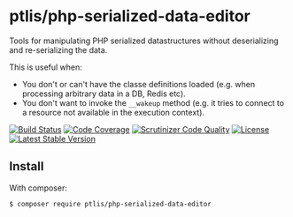 # ptlis/php-serialized-data-editor

Tools for manipulating PHP serialized datastructures without deserializing and re-serializing the data.

This is useful when:
* You don't or can't have the classe definitions loaded (e.g. when processing arbitrary data in a DB, Redis etc).
* You don't want to invoke the `__wakeup` method (e.g. it tries to connect to a resource not available in the execution context).

[![Build Status](https://travis-ci.org/ptlis/php-serialized-data-editor.svg?branch=master)](https://travis-ci.org/ptlis/php-serialized-data-editor) [![Code Coverage](https://scrutinizer-ci.com/g/ptlis/php-serialized-data-editor/badges/coverage.png?b=master)](https://scrutinizer-ci.com/g/ptlis/php-serialized-data-editor/?branch=master) [![Scrutinizer Code Quality](https://scrutinizer-ci.com/g/ptlis/php-serialized-data-editor/badges/quality-score.png?b=master)](https://scrutinizer-ci.com/g/ptlis/php-serialized-data-editor/?branch=master) [![License](https://img.shields.io/badge/license-MIT-brightgreen.svg)](https://github.com/ptlis/php-serialized-data-editor/blob/master/LICENSE) [![Latest Stable Version](https://poser.pugx.org/ptlis/php-serialized-data-editor/v/stable)](https://packagist.org/packages/ptlis/php-serialized-data-editor)


## Install

With composer:

```shell
$ composer require ptlis/php-serialized-data-editor
```
